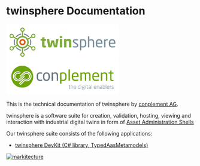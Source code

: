 # twinsphere Documentation

<!-- markdownlint-disable no-inline-html -->

<!-- markdownlint-disable line-length -->

<a href="https://www.conplement.de/twinsphere" target="_blank"><img src="./img/twinsphere-logo.png" width="300" alt="twinsphere logo" /></a>
<a href="https://www.conplement.de" target="_blank"><img src="./img/CP_BildWortmarke.svg" width="300" alt="conplement AG logo" /></a>

<!-- markdownlint-disable line-length -->

This is the technical documentation of twinsphere by [conplement AG](https://www.conplement.de).

twinsphere is a software suite for creation, validation, hosting, viewing and interaction with industrial digital twins
in form of <a href="(https://industrialdigitaltwin.org" target="_blank">Asset Administration Shells</a>

Our twinsphere suite consists of the following applications:

<!-- - [twinsphere Server (API)](api-documentation.md) -->
- [twinsphere DevKit (C# library, TypedAasMetamodels)](tam-overview.md)
<!-- - [twinsphere Viewer](viewer-overview.md) -->
<!-- - [twinsphere ID](id-overview.md) -->
<!-- - [twinsphere twinfix (Web)](validator-overview.md) -->
<!-- - [twinsphere Validator (CLI)](validator-overview.md) -->

[![markitecture](img/twinsphere_marketecture-2-neu-eng.png)](./img/twinsphere_marketecture-2-neu-eng.png)

<!-- markdownlint-enable no-inline-html -->
